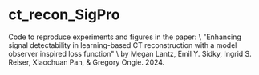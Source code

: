 # ct_recon_SigPro

Code to reproduce experiments and figures in the paper: \\
"Enhancing signal detectability in learning-based CT reconstruction with a model observer inspired loss function" \\
by Megan Lantz, Emil Y. Sidky, Ingrid S. Reiser, Xiaochuan Pan, & Gregory Ongie. 2024.
